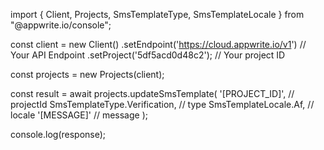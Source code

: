 import { Client, Projects, SmsTemplateType, SmsTemplateLocale } from "@appwrite.io/console";

const client = new Client()
    .setEndpoint('https://cloud.appwrite.io/v1') // Your API Endpoint
    .setProject('5df5acd0d48c2'); // Your project ID

const projects = new Projects(client);

const result = await projects.updateSmsTemplate(
    '[PROJECT_ID]', // projectId
    SmsTemplateType.Verification, // type
    SmsTemplateLocale.Af, // locale
    '[MESSAGE]' // message
);

console.log(response);
